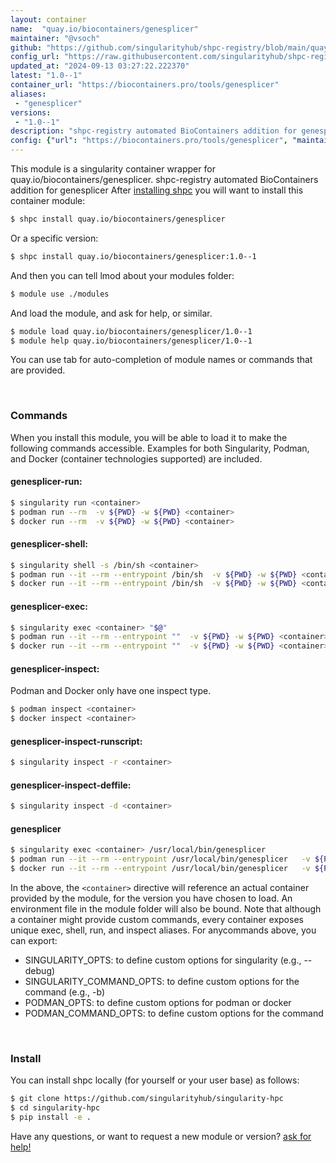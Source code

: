 ```yaml
---
layout: container
name:  "quay.io/biocontainers/genesplicer"
maintainer: "@vsoch"
github: "https://github.com/singularityhub/shpc-registry/blob/main/quay.io/biocontainers/genesplicer/container.yaml"
config_url: "https://raw.githubusercontent.com/singularityhub/shpc-registry/main/quay.io/biocontainers/genesplicer/container.yaml"
updated_at: "2024-09-13 03:27:22.222370"
latest: "1.0--1"
container_url: "https://biocontainers.pro/tools/genesplicer"
aliases:
 - "genesplicer"
versions:
 - "1.0--1"
description: "shpc-registry automated BioContainers addition for genesplicer"
config: {"url": "https://biocontainers.pro/tools/genesplicer", "maintainer": "@vsoch", "description": "shpc-registry automated BioContainers addition for genesplicer", "latest": {"1.0--1": "sha256:bcccde967f89034cbf9d6cbe906fa7bc54c0ebe3f035212c14c0fa538b0974f6"}, "tags": {"1.0--1": "sha256:bcccde967f89034cbf9d6cbe906fa7bc54c0ebe3f035212c14c0fa538b0974f6"}, "docker": "quay.io/biocontainers/genesplicer", "aliases": {"genesplicer": "/usr/local/bin/genesplicer"}}
---
```


This module is a singularity container wrapper for quay.io/biocontainers/genesplicer.
shpc-registry automated BioContainers addition for genesplicer
After [installing shpc](#install) you will want to install this container module:


```bash
$ shpc install quay.io/biocontainers/genesplicer
```

Or a specific version:

```bash
$ shpc install quay.io/biocontainers/genesplicer:1.0--1
```

And then you can tell lmod about your modules folder:

```bash
$ module use ./modules
```

And load the module, and ask for help, or similar.

```bash
$ module load quay.io/biocontainers/genesplicer/1.0--1
$ module help quay.io/biocontainers/genesplicer/1.0--1
```

You can use tab for auto-completion of module names or commands that are provided.

<br>

### Commands

When you install this module, you will be able to load it to make the following commands accessible.
Examples for both Singularity, Podman, and Docker (container technologies supported) are included.

#### genesplicer-run:

```bash
$ singularity run <container>
$ podman run --rm  -v ${PWD} -w ${PWD} <container>
$ docker run --rm  -v ${PWD} -w ${PWD} <container>
```

#### genesplicer-shell:

```bash
$ singularity shell -s /bin/sh <container>
$ podman run --it --rm --entrypoint /bin/sh  -v ${PWD} -w ${PWD} <container>
$ docker run --it --rm --entrypoint /bin/sh  -v ${PWD} -w ${PWD} <container>
```

#### genesplicer-exec:

```bash
$ singularity exec <container> "$@"
$ podman run --it --rm --entrypoint ""  -v ${PWD} -w ${PWD} <container> "$@"
$ docker run --it --rm --entrypoint ""  -v ${PWD} -w ${PWD} <container> "$@"
```

#### genesplicer-inspect:

Podman and Docker only have one inspect type.

```bash
$ podman inspect <container>
$ docker inspect <container>
```

#### genesplicer-inspect-runscript:

```bash
$ singularity inspect -r <container>
```

#### genesplicer-inspect-deffile:

```bash
$ singularity inspect -d <container>
```


#### genesplicer

```bash
$ singularity exec <container> /usr/local/bin/genesplicer
$ podman run --it --rm --entrypoint /usr/local/bin/genesplicer   -v ${PWD} -w ${PWD} <container> -c " $@"
$ docker run --it --rm --entrypoint /usr/local/bin/genesplicer   -v ${PWD} -w ${PWD} <container> -c " $@"
```



In the above, the `<container>` directive will reference an actual container provided
by the module, for the version you have chosen to load. An environment file in the
module folder will also be bound. Note that although a container
might provide custom commands, every container exposes unique exec, shell, run, and
inspect aliases. For anycommands above, you can export:

 - SINGULARITY_OPTS: to define custom options for singularity (e.g., --debug)
 - SINGULARITY_COMMAND_OPTS: to define custom options for the command (e.g., -b)
 - PODMAN_OPTS: to define custom options for podman or docker
 - PODMAN_COMMAND_OPTS: to define custom options for the command

<br>

### Install

You can install shpc locally (for yourself or your user base) as follows:

```bash
$ git clone https://github.com/singularityhub/singularity-hpc
$ cd singularity-hpc
$ pip install -e .
```

Have any questions, or want to request a new module or version? [ask for help!](https://github.com/singularityhub/singularity-hpc/issues)